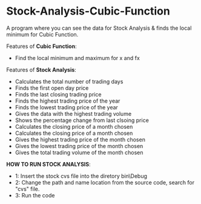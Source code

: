 # Stock-Analysis-Cubic-Function
A program where you can see the data for Stock Analysis & finds the local minimum for  Cubic Function.

Features of **Cubic Function**:
- Find the local minimum and maximum for x and fx

Features of **Stock Analysis**:
- Calculates the total number of trading days
- Finds the first open day price
- Finds the last closing trading price
- Finds the highest trading price of the year
- Finds the lowest trading price of the year
- Gives the data with the highest trading volume
- Shows the percentage change from last clsoing price
- Calculates the closing price of a month chosen
- Calculates the closing price of a month chosen
- Gives the highest trading price of the month chosen
- Gives the lowest trading price of the month chosen
- Gives the total trading volume of the month chosen

**HOW TO RUN STOCK ANALYSIS**:
- 1: Insert the stock cvs file into the diretory bin\Debug
- 2: Change the path and name location from the source code, search for "cvs" file.
- 3: Run the code

